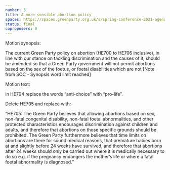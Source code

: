 ```yaml
---
number: 3
title: A more sensible abortion policy
spaces: https://spaces.greenparty.org.uk/s/spring-conference-2021-agenda-forum2/?contentId=77161
status: final
coproposers: 0
---
```

Motion synopsis:


The current Green Party policy on abortion (HE700 to HE706 inclusive), in line with our stance on tackling discrimination and the causes of it, should be amended so that a Green Party government will not permit abortions based on the sex of the foetus, or foetal disabilities which are not [Note from SOC - Synopsis word limit reached]



Motion text:


in HE704 replace the words “anti-choice” with “pro-life”.


Delete HE705 and replace with:


“HE705: The Green Party believes that allowing abortions based on sex, non-fatal congenital disability, non-fatal foetal abnormalities, and other protected characteristics encourages discrimination against children and adults, and therefore that abortions on those specific grounds should be prohibited. The Green Party furthermore believes that time limits on abortions are there for sound medical reasons, that premature babies born at and slightly before 24 weeks have survived, and therefore that abortions after 24 weeks should only be carried out where it is medically necessary to do so e.g. if the pregnancy endangers the mother’s life or where a fatal foetal abnormality is diagnosed.”
